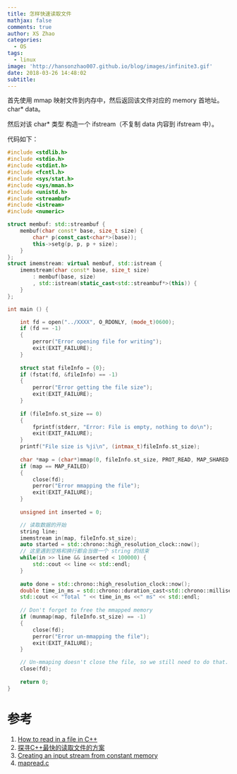 ```yaml
---
title: 怎样快速读取文件
mathjax: false
comments: true
author: XS Zhao
categories:
  - OS
tags:
  - linux
image: 'http://hansonzhao007.github.io/blog/images/infinite3.gif'
date: 2018-03-26 14:48:02
subtitle:
---
```

首先使用 mmap 映射文件到内存中，然后返回该文件对应的 memory 首地址。 char* data。

然后对该 char* 类型 构造一个 ifstream（不复制 data 内容到 ifstream 中）。

代码如下：
<!-- more -->
```cpp
#include <stdlib.h>
#include <stdio.h>
#include <stdint.h>
#include <fcntl.h>
#include <sys/stat.h>
#include <sys/mman.h>
#include <unistd.h>
#include <streambuf>
#include <istream>
#include <numeric>

struct membuf: std::streambuf {
    membuf(char const* base, size_t size) {
        char* p(const_cast<char*>(base));
        this->setg(p, p, p + size);
    }
};
struct imemstream: virtual membuf, std::istream {
    imemstream(char const* base, size_t size)
        : membuf(base, size)
        , std::istream(static_cast<std::streambuf*>(this)) {
    }
};

int main () {

    int fd = open("../XXXX", O_RDONLY, (mode_t)0600);
    if (fd == -1)
    {
        perror("Error opening file for writing");
        exit(EXIT_FAILURE);
    }        
    
    struct stat fileInfo = {0};
    if (fstat(fd, &fileInfo) == -1)
    {
        perror("Error getting the file size");
        exit(EXIT_FAILURE);
    }
    
    if (fileInfo.st_size == 0)
    {
        fprintf(stderr, "Error: File is empty, nothing to do\n");
        exit(EXIT_FAILURE);
    }
    printf("File size is %ji\n", (intmax_t)fileInfo.st_size);
    
    char *map = (char*)mmap(0, fileInfo.st_size, PROT_READ, MAP_SHARED, fd, 0);
    if (map == MAP_FAILED)
    {
        close(fd);
        perror("Error mmapping the file");
        exit(EXIT_FAILURE);
    }
    
    unsigned int inserted = 0;

    // 读取数据的开始
    string line;
    imemstream in(map, fileInfo.st_size);
    auto started = std::chrono::high_resolution_clock::now();
    // 这里遇到空格和换行都会当做一个 string 的结束
    while(in >> line && inserted < 100000) {
        std::cout << line << std::endl;
    }
    
    auto done = std::chrono::high_resolution_clock::now();
    double time_in_ms = std::chrono::duration_cast<std::chrono::milliseconds>(done-started).count();
    std::cout << "Total " << time_in_ms <<" ms" << std::endl;
    
    // Don't forget to free the mmapped memory
    if (munmap(map, fileInfo.st_size) == -1)
    {
        close(fd);
        perror("Error un-mmapping the file");
        exit(EXIT_FAILURE);
    }

    // Un-mmaping doesn't close the file, so we still need to do that.
    close(fd);
    
    return 0;
}
```

# 参考
1. [How to read in a file in C++](1)
2. [探寻C++最快的读取文件的方案](2)
3. [Creating an input stream from constant memory](3)
4. [mapread.c](4)

[1]: http://insanecoding.blogspot.com/2011/11/how-to-read-in-file-in-c.html
[2]: https://www.byvoid.com/zhs/blog/fast-readfile
[3]: https://stackoverflow.com/questions/13059091/creating-an-input-stream-from-constant-memory
[4]: https://gist.github.com/marcetcheverry/991042